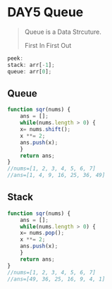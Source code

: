 # DAY5 Queue
> Queue is a Data Strcuture.
>
> First In First Out

```js
peek:
stack: arr[-1];
queue: arr[0];
```

## Queue
```js
function sqr(nums) {
    ans = [];
    while(nums.length > 0) {
    x= nums.shift();
    x **= 2;
    ans.push(x);
    }
    return ans;
}
//nums=[1, 2, 3, 4, 5, 6, 7]
//ans=[1, 4, 9, 16, 25, 36, 49]
```

## Stack
```js
function sqr(nums) {
    ans = [];
    while(nums.length > 0) {
    x= nums.pop();
    x **= 2;
    ans.push(x);
    }
    return ans;
}
//nums=[1, 2, 3, 4, 5, 6, 7]
//ans=[49, 36, 25, 16, 9, 4, 1]
```
